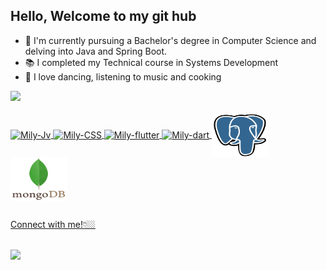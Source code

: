 ## Hello, Welcome to my git hub
- 📖 I'm currently pursuing a Bachelor's degree in Computer Science and delving into Java and Spring Boot.
- 📚 I completed my Technical course in Systems Development 
- 🧡 I love dancing, listening to music and cooking
  
<!-- <div>-->
<!--   <p align="right"> 👀 </p> -->
<!--   <p align="right">   <img alingn="center" src="https://profile-counter.glitch.me/Jamilyasbarb/count.svg" /></p> -->
<!-- </div> -->
<div align="left"> 
    <a href="https://github.com/Jamilyasbarb"> 
<!--   <img height="180em" src="https://github-readme-stats.vercel.app/api?username=Jamilyasbarb&show_icons=true&theme=dracula&include_all_commits=true&count_private=true"/> -->
 <img height="180em" src="https://github-readme-stats.vercel.app/api/top-langs/?username=Jamilyasbarb&layout=compact&langs_count=7&theme=dracula"/>
 </div> 
  
  <div style="display: inline_block"><br>
    <img align="center" alt="Mily-Jv" height="30" width="50" src="https://cdn.jsdelivr.net/gh/devicons/devicon/icons/java/java-original.svg">
    <img align="center" alt="Mily-CSS" height="50" width="60" src="https://cdn.jsdelivr.net/gh/devicons/devicon/icons/spring/spring-original-wordmark.svg"/>
    <img align="center" alt="Mily-flutter" height="30" width="40" src="https://cdn.jsdelivr.net/gh/devicons/devicon/icons/flutter/flutter-original.svg"/>
    <img align="center" alt="Mily-dart" height="70" width="90" src="https://cdn.jsdelivr.net/gh/devicons/devicon/icons/dart/dart-plain-wordmark.svg"/>
    <img align="center" alt="Mily-postgre" height="70" width="90" src="https://github.com/devicons/devicon/blob/v2.16.0/icons/postgresql/postgresql-original.svg" />
    <img align="center" alt="Mily-mongo" height="70" width="90" src="https://github.com/devicons/devicon/blob/v2.16.0/icons/mongodb/mongodb-original-wordmark.svg" />
<!--   <img align="center" alt="Mily-CSS" height="70" width="90" src="https://cdn.jsdelivr.net/gh/devicons/devicon/icons/mysql/mysql-original-wordmark.svg" /> -->
<!--     <img align="right" height="150" alt="Mily-gif" src="https://i.picasion.com/pic92/e9ceb727032a4692505189624e0eec93.gif"> -->
    <!--     <img align="center" alt="Mily-Js" height="30" width="40" src="https://cdn.jsdelivr.net/gh/devicons/devicon/icons/javascript/javascript-original.svg"> 
    <img align="center" alt="Mily-HTML" height="30" width="40" src="https://raw.githubusercontent.com/devicons/devicon/master/icons/html5/html5-original.svg">
    <img align="center" alt="Mily-CSS" height="30" width="40" src="https://raw.githubusercontent.com/devicons/devicon/master/icons/css3/css3-original.svg">
    <img align="center" alt="Mily-CSS" height="30" width="40" src="https://cdn.jsdelivr.net/gh/devicons/devicon/icons/angularjs/angularjs-plain.svg" /> -->
  </div>
  
  ##

  <div>
   <p>Connect with me!👇🏼</p>
    <br>
       <a href="https://www.linkedin.com/in/jamilyyasmin/" target="_blank"><img src="https://img.shields.io/badge/-LinkedIn-%230077B5?style=for-the-badge&logo=linkedin&logoColor=white" target="_blank"></a> 
  </div>
  
  
 
